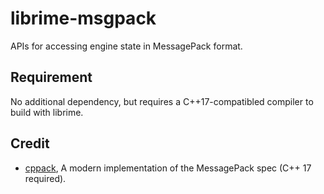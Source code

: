 # librime-msgpack

APIs for accessing engine state in MessagePack format.

## Requirement

No additional dependency, but requires a C++17-compatibled compiler to build with librime.

## Credit

- [cppack](https://github.com/mikeloomisgg/cppack), A modern implementation of the MessagePack spec (C++ 17 required).
